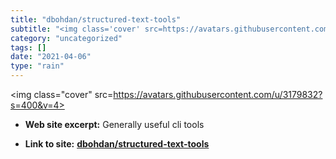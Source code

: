 ```yaml
---
title: "dbohdan/structured-text-tools"
subtitle: "<img class='cover' src=https://avatars.githubusercontent.com/u/3179832?s=400&v=4>"
category: "uncategorized"
tags: []
date: "2021-04-06"
type: "rain"
---
```

<img class="cover" src=https://avatars.githubusercontent.com/u/3179832?s=400&v=4>



* **Web site excerpt:** Generally useful cli tools

* **Link to site:** **[dbohdan/structured-text-tools](https://github.com/dbohdan/structured-text-tools)**